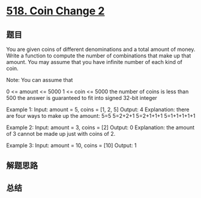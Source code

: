 # [518. Coin Change 2](https://leetcode.com/problems/coin-change-2/)

## 题目

        
You are given coins of different denominations and a total amount of money. Write a function to compute the number of combinations that make up that amount. You may assume that you have infinite number of each kind of coin.


Note: 
You can assume that

 0 <= amount <= 5000
 1 <= coin <= 5000
 the number of coins is less than 500 
 the answer is guaranteed to fit into signed 32-bit integer



Example 1:
Input: amount = 5, coins = [1, 2, 5]
Output: 4
Explanation: there are four ways to make up the amount:
5=5
5=2+2+1
5=2+1+1+1
5=1+1+1+1+1


Example 2:
Input: amount = 3, coins = [2]
Output: 0
Explanation: the amount of 3 cannot be made up just with coins of 2.


Example 3:
Input: amount = 10, coins = [10] 
Output: 1


      

## 解题思路


## 总结


